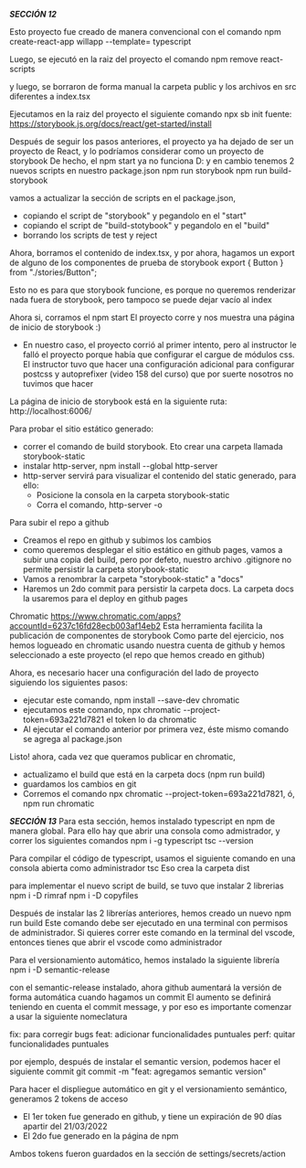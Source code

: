 **_SECCIÓN 12_**

Esto proyecto fue creado de manera convencional con el comando
npm create-react-app willapp --template= typescript

Luego, se ejecutó en la raiz del proyecto el comando
npm remove react-scripts

y luego, se borraron de forma manual la carpeta public y los archivos en src diferentes a index.tsx

Ejecutamos en la raiz del proyecto el siguiente comando
npx sb init
fuente: https://storybook.js.org/docs/react/get-started/install

Después de seguir los pasos anteriores, el proyecto ya ha dejado de ser un proyecto de React,
y lo podríamos considerar como un proyecto de storybook
De hecho, el npm start ya no funciona D: y en cambio tenemos 2 nuevos scripts en nuestro package.json
npm run storybook
npm run build-storybook

vamos a actualizar la sección de scripts en el package.json,

-   copiando el script de "storybook" y pegandolo en el "start"
-   copiando el script de "build-stotybook" y pegandolo en el "build"
-   borrando los scripts de test y reject

Ahora, borramos el contenido de index.tsx,
y por ahora, hagamos un export de alguno de los componentes de prueba de storybook
export { Button } from "./stories/Button";

Esto no es para que storybook funcione, es porque no queremos renderizar nada fuera de storybook, pero tampoco se puede dejar
vacío al index

Ahora si, corramos el npm start
El proyecto corre y nos muestra una página de inicio de storybook :)

-   En nuestro caso, el proyecto corrió al primer intento, pero al instructor le falló el proyecto porque había que configurar
    el cargue de módulos css. El instructor tuvo que hacer una configuración adicional para configurar postcss y autoprefixer
    (video 158 del curso) que por suerte nosotros no tuvimos que hacer

La página de inicio de storybook está en la siguiente ruta:
http://localhost:6006/

Para probar el sitio estático generado:

-   correr el comando de build storybook. Eto crear una carpeta llamada storybook-static
-   instalar http-server, npm install --global http-server
-   http-server servirá para visualizar el contenido del static generado, para ello:
    -   Posicione la consola en la carpeta storybook-static
    -   Corra el comando, http-server -o

Para subir el repo a github

-   Creamos el repo en github y subimos los cambios
-   como queremos desplegar el sitio estático en github pages, vamos a subir una copia del build, pero por defeto,
    nuestro archivo .gitignore no permite persistir la carpeta storybook-static
-   Vamos a renombrar la carpeta "storybook-static" a "docs"
-   Haremos un 2do commit para persistir la carpeta docs. La carpeta docs la usaremos para el deploy en github pages

Chromatic
https://www.chromatic.com/apps?accountId=6237c16fd28ecb003af14eb2
Esta herramienta facilita la publicación de componentes de storybook
Como parte del ejercicio, nos hemos logueado en chromatic usando nuestra cuenta de github
y hemos seleccionado a este proyecto (el repo que hemos creado en github)

Ahora, es necesario hacer una configuración del lado de proyecto
siguiendo los siguientes pasos:

-   ejecutar este comando, npm install --save-dev chromatic
-   ejecutamos este comando, npx chromatic --project-token=693a221d7821
    el token lo da chromatic
-   Al ejecutar el comando anterior por primera vez, éste mismo comando se agrega al package.json

Listo! ahora, cada vez que queramos publicar en chromatic,

-   actualizamo el build que está en la carpeta docs (npm run build)
-   guardamos los cambios en git
-   Corremos el comando npx chromatic --project-token=693a221d7821, ó, npm run chromatic

**_SECCIÓN 13_**
Para esta sección, hemos instalado typescript en npm de manera global. Para ello
hay que abrir una consola como admistrador, y correr los siguientes comandos
npm i -g typescript
tsc --version

Para compilar el código de typescript, usamos el siguiente comando en una consola abierta como administrador
tsc
Eso crea la carpeta dist

para implementar el nuevo script de build, se tuvo que instalar 2 librerias
npm i -D rimraf
npm i -D copyfiles

Después de instalar las 2 librerías anteriores, hemos creado un nuevo npm run build
Este comando debe ser ejecutado en una terminal con permisos de administrador.
Si quieres correr este comando en la terminal del vscode, entonces tienes que abrir el vscode como administrador

Para el versionamiento automático, hemos instalado la siguiente librería
npm i -D semantic-release

con el semantic-release instalado, ahora github aumentará la versión de forma automática cuando hagamos un commit
El aumento se definirá teniendo en cuenta el commit message, y por eso es importante comenzar a usar la siguiente nomeclatura

fix: para corregir bugs
feat: adicionar funcionalidades puntuales
perf: quitar funcionalidades puntuales

por ejemplo, después de instalar el semantic version, podemos hacer el siguiente commit
git commit -m "feat: agregamos semantic version"

Para hacer el displiegue automático en git y el versionamiento semántico, generamos 2 tokens de acceso

-   El 1er token fue generado en github, y tiene un expiración de 90 días apartir del 21/03/2022
-   El 2do fue generado en la página de npm

Ambos tokens fueron guardados en la sección de settings/secrets/action
